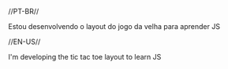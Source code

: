//PT-BR//

Estou desenvolvendo o layout do jogo da velha para aprender JS

//EN-US//

I'm developing the tic tac toe layout to learn JS
